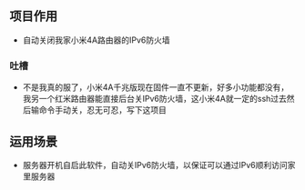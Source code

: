 ## 项目作用
- 自动关闭我家小米4A路由器的IPv6防火墙

### 吐槽
- 不是我真的服了，小米4A千兆版现在固件一直不更新，好多小功能都没有，我另一个红米路由器能直接后台关IPv6防火墙，这小米4A就一定的ssh过去然后输命令手动关，忍无可忍，写下这项目

## 运用场景
- 服务器开机自启此软件，自动关IPv6防火墙，以保证可以通过IPv6顺利访问家里服务器
